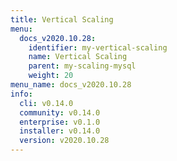 ```yaml
---
title: Vertical Scaling
menu:
  docs_v2020.10.28:
    identifier: my-vertical-scaling
    name: Vertical Scaling
    parent: my-scaling-mysql
    weight: 20
menu_name: docs_v2020.10.28
info:
  cli: v0.14.0
  community: v0.14.0
  enterprise: v0.1.0
  installer: v0.14.0
  version: v2020.10.28
---
```



